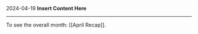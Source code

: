 2024-04-19
__Insert Content Here__
_______________________
To see the overall month: [[April Recap]].